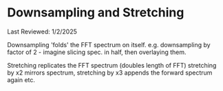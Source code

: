 # Downsampling and Stretching
Last Reviewed: 1/2/2025

Downsampling 'folds' the FFT spectrum on itself.
e.g. downsampling by factor of 2 - imagine slicing spec. in half,
then overlaying them.

Stretching replicates the FFT spectrum (doubles length of FFT)
stretching by x2 mirrors spectrum,
stretching by x3 appends the forward spectrum again
etc.